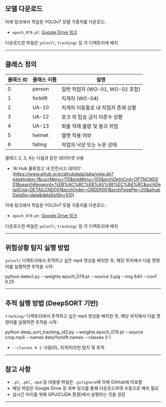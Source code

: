 ## 모델 다운로드

아래 링크에서 학습된 YOLOv7 모델 가중치를 다운로드:

- `epoch_079.pt`: [Google Drive 링크](https://drive.google.com/file/d/1SqmHp7Onefwhzj-2Yq_LN0puTlV_Cr0A/view?usp=sharing)

다운로드한 파일은 `yolov7/`, `tracking/` 등 각 디렉토리에 배치

---

## 클래스 정의

| 클래스 ID | 클래스 이름    | 설명                                       |
|------------|----------------|--------------------------------------------|
| 0          | person          | 일반 작업자 (WO-01, WO-02 포함)            |
| 1          | forklift        | 지게차 (WO-04)                             |
| 2          | UA-10           | 지게차 이동통로 내 작업자 존재 상황        |
| 3          | UA-12           | 포크 위 탑승 금지 미준수 상황              |
| 4          | UA-13           | 화물 적재 불량 및 붕괴 위험                |
| 5          | helmet          | 헬멧 착용 여부                             |
| 6          | falling         | 작업자 낙상 또는 누운 상태                |

클래스 2, 3, 4는 다음과 같은 데이터셋 사용
- 'AI Hub 물류창고 내 안전사고 데이터': (https://www.aihub.or.kr/aihubdata/data/view.do?pageIndex=1&currMenu=115&topMenu=100&srchOptnCnd=OPTNCND001&searchKeyword=%EB%AC%BC%EB%A5%98%EC%84%BC&srchDetailCnd=DETAILCND001&srchOrder=ORDER001&srchPagePer=20&aihubDataSe=data&dataSetSn=510)

아래 링크에서 학습된 YOLOv7 모델 가중치를 다운로드:

- `epoch_079.pt`: [Google Drive 링크](https://drive.google.com/file/d/1SqmHp7Onefwhzj-2Yq_LN0puTlV_Cr0A/view?usp=sharing)

다운로드한 파일은 `yolov7/`, `tracking/` 등 각 디렉토리에 배치

---

## 위험상황 탐지 실행 방법

`yolov7/` 디렉토리에서 추적하고 싶은 mp4 영상을 배치한 후, 해당 위치에서 다음 명령어를 실행하면 추적을 시작:

python detect.py --weights epoch_079.pt --source 3.jpg --img 640 --conf 0.25

---

## 추적 실행 방법 (DeepSORT 기반)

`tracking/` 디렉토리에서 추적하고 싶은 mp4 영상을 배치한 후, 해당 위치에서 다음 명령어를 실행하면 추적을 시작:

python deep_sort_tracking_id2.py --weights epoch_079.pt --source crop.mp4 --names data/forklift.names --classes 0 1

- `--classes 0 1`: 사람(0), 지게차(1)만 탐지 및 추적

---

## 참고 사항

- `.pt`, `.pkl`, `.mp4` 등 대용량 파일은 `.gitignore`에 의해 GitHub에 미포함
- 해당 파일은 Google Drive 등 외부 링크를 통해 다운로드하여 수동으로 배치 필요
- 실시간 처리를 위해 GPU(CUDA 환경)에서 실행하는 것을 권장

---

